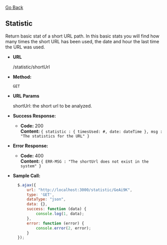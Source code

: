 [Go Back](https://github.com/alvaroassmus/indicinaUrl#readme)

**Statistic**
----
Return basic stat of a short URL path. In this basic stats you will find how many times the short URL has been used, the date and hour the last time the URL was used.

* **URL**

  /statistic/shortUrl

* **Method:**

  `GET`

* **URL Params**

  shortUrl: the short url to be analyzed.

* **Success Response:**

    * **Code:** 200 <br />
      **Content:** `{ statistic : { timesUsed: #, date: dateTime }, msg : "The statistics for the URL" }`

* **Error Response:**

    * **Code:** 400 <br />
      **Content:** `{ ERR-MSG : "The shortUrl does not exist in the system" }`
* **Sample Call:**

  ```javascript
    $.ajax({
        url: "http://localhost:3000/statistic/GeAi9K",
        type: 'GET',
        dataType: "json",
        data: {},
        success: function (data) {
            console.log(1, data);
        },
        error: function (error) {
            console.error(2, error);
        }
    });
  ```
